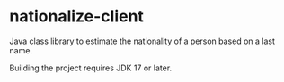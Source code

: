# nationalize-client

Java class library to estimate the nationality of a person based on a last name.

Building the project requires JDK 17 or later.
